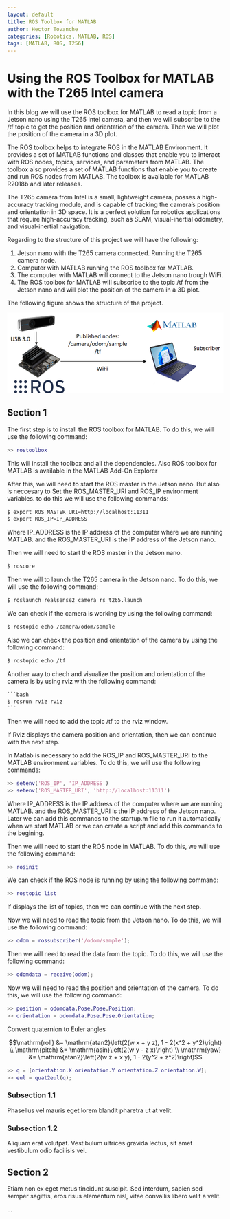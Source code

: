 ```yaml
---
layout: default
title: ROS Toolbox for MATLAB
author: Hector Tovanche
categories: [Robotics, MATLAB, ROS]
tags: [MATLAB, ROS, T256]
---
```


# Using the ROS Toolbox for MATLAB with the T265 Intel camera

In this blog we will use the ROS toolbox for MATLAB to read a topic from a Jetson nano using the T265 Intel camera, and then we will subscribe to the /tf topic to get the position and orientation of the camera. Then we will plot the position of the camera in a 3D plot.

The ROS toolbox helps to integrate ROS in the MATLAB Environment. It provides a set of MATLAB functions and classes that enable you to interact with ROS nodes, topics, services, and parameters from MATLAB. The toolbox also provides a set of MATLAB functions that enable you to create and run ROS nodes from MATLAB. The toolbox is available for MATLAB R2018b and later releases.

The T265 camera from Intel is a small, lightweight camera, posses a high-accuracy tracking module, and is capable of tracking the camera’s position and orientation in 3D space. It is a perfect solution for robotics applications that require high-accuracy tracking, such as SLAM, visual-inertial odometry, and visual-inertial navigation.

Regarding to the structure of this project we will have the following:
1. Jetson nano with the T265 camera connected. Running the T265 camera node.
2. Computer with MATLAB running the ROS toolbox for MATLAB.
3. The computer with MATLAB will connect to the Jetson nano trough WiFi. 
4. The ROS toolbox for MATLAB will subscribe to the topic /tf from the Jetson nano and will plot the position of the camera in a 3D plot.

The following figure shows the structure of the project.

![Structure of the project](/assets/img/structure.png)

## Section 1

The first step is to install the ROS toolbox for MATLAB. To do this, we will use the following command:

```matlab
>> rostoolbox
```

This will install the toolbox and all the dependencies.
Also ROS toolbox for MATLAB is available in the MATLAB Add-On Explorer
 


After this, we will need to start the ROS master in the Jetson nano. But also is neccesary to Set the ROS_MASTER_URI and ROS_IP environment variables.
to do this we will use the following commands:

```bash
$ export ROS_MASTER_URI=http://localhost:11311
$ export ROS_IP=IP_ADDRESS
```
Where IP_ADDRESS is the IP address of the computer where we are running MATLAB. and the ROS_MASTER_URI is the IP address of the Jetson nano.

Then we will need to start the ROS master in the Jetson nano.

```bash
$ roscore
```

Then we will to launch the T265 camera in the Jetson nano. To do this, we will use the following command:

```bash
$ roslaunch realsense2_camera rs_t265.launch
```

We can check if the camera is working by using the following command:

```bash
$ rostopic echo /camera/odom/sample
```

Also we can check the position and orientation of the camera by using the following command:

```bash
$ rostopic echo /tf
```

Another way to chech and visualize the position and orientation of the camera is by using rviz with the following command:
    
    ```bash
    $ rosrun rviz rviz
    ```
        
Then we will need to add the topic /tf to the rviz window.


If Rviz displays the camera position and orientation, then we can continue with the next step.

In Matlab is necessary to add the ROS_IP and ROS_MASTER_URI to the MATLAB environment variables. To do this, we will use the following commands:

```matlab
>> setenv('ROS_IP', 'IP_ADDRESS')
>> setenv('ROS_MASTER_URI', 'http://localhost:11311')
```

Where IP_ADDRESS is the IP address of the computer where we are running MATLAB. and the ROS_MASTER_URI is the IP address of the Jetson nano. Later we can add this commands to the startup.m file to run it automatically when we start MATLAB or we can create a script and add this commands to the begining.

Then we will need to start the ROS node in MATLAB. To do this, we will use the following command:

```matlab
>> rosinit
```
We can check if the ROS node is running by using the following command:

```matlab
>> rostopic list
```

If displays the list of topics, then we can continue with the next step.

Now we will need to read the topic from the Jetson nano. To do this, we will use the following command:

```matlab
>> odom = rossubscriber('/odom/sample');
```

Then we will need to read the data from the topic. To do this, we will use the following command:

```matlab
>> odomdata = receive(odom);
```

Now we will need to read the position and orientation of the camera. To do this, we will use the following command:

```matlab
>> position = odomdata.Pose.Pose.Position;
>> orientation = odomdata.Pose.Pose.Orientation;
```

Convert quaternion to Euler angles

$$\mathrm{roll} &= \mathrm{atan2}\left(2(w x + y z), 1 - 2(x^2 + y^2)\right) \\
\mathrm{pitch} &= \mathrm{asin}\left(2(w y - z x)\right) \\
\mathrm{yaw} &= \mathrm{atan2}\left(2(w z + x y), 1 - 2(y^2 + z^2)\right)$$
```matlab
>> q = [orientation.X orientation.Y orientation.Z orientation.W];
>> eul = quat2eul(q);
```



### Subsection 1.1

Phasellus vel mauris eget lorem blandit pharetra ut at velit.

### Subsection 1.2

Aliquam erat volutpat. Vestibulum ultrices gravida lectus, sit amet vestibulum odio facilisis vel.

## Section 2

Etiam non ex eget metus tincidunt suscipit. Sed interdum, sapien sed semper sagittis, eros risus elementum nisl, vitae convallis libero velit a velit.

...
